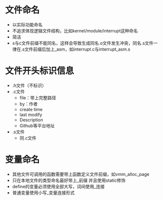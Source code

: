 # 文件命名
- 以实际功能命名
- 不追求体现逻辑文件结构，比如kernel/module/interrupt这种命名
- 简洁
- s与c文件前缀不能同名，这样会导致生成同名.o文件发生冲突，同名.s文件一律在.s文件前缀后加上_asm，如interrupt.c与interrupt_asm.s
# 文件开头标识信息
- .h文件（不标识）
- .c文件
    - file：带上完整路径
    - by：作者
    - create time
    - last modify
    - Description
    - Github等平台地址
- .s文件
    - 同.c文件
# 变量命名
- 其他文件可调用的函数需要带上函数定义文件前缀，如vmm_alloc_page
- 只在本地文件的类型命名最好带上_前缀 并且使用static修饰
- define的变量必须使用全部大写，词间使用_连接
- 普通变量使用小写_变量连接形式